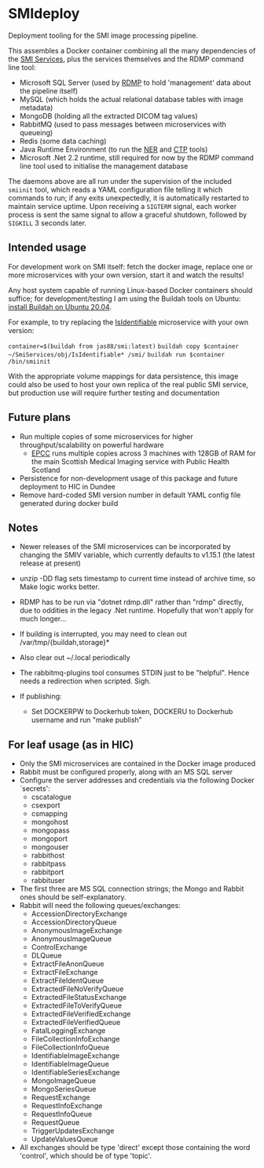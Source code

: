 # SMIdeploy

Deployment tooling for the SMI image processing pipeline.

This assembles a Docker container combining all the many dependencies of the [SMI Services](https://github.com/SMI/SmiServices), plus the services themselves and the RDMP command line tool:

- Microsoft SQL Server (used by [RDMP](https://github.com/HicServices/RDMP) to hold 'management' data about the pipeline itself)
- MySQL (which holds the actual relational database tables with image metadata)
- MongoDB (holding all the extracted DICOM tag values)
- RabbitMQ (used to pass messages between microservices with queueing)
- Redis (some data caching)
- Java Runtime Environment (to run the [NER](https://nlp.stanford.edu/software/CRF-NER.shtml) and [CTP](http://mircwiki.rsna.org/index.php?title=MIRC_CTP) tools)
- Microsoft .Net 2.2 runtime, still required for now by the RDMP command line tool used to initialise the management database

The daemons above are all run under the supervision of the included `smiinit` tool, which reads a YAML configuration file telling it which commands to run; if any exits unexpectedly, it is automatically restarted to maintain service uptime. Upon receiving a `SIGTERM` signal, each worker process is sent the same signal to allow a graceful shutdown, followed by `SIGKILL` 3 seconds later.

## Intended usage

For development work on SMI itself: fetch the docker image, replace one or more microservices with your own version, start it and watch the results!

Any host system capable of running Linux-based Docker containers should suffice; for development/testing I am using the Buildah tools on Ubuntu: [install Buildah on Ubuntu 20.04](https://gist.github.com/sebastianwebber/2c1e9c7df97e05479f22a0d13c00aeca).

For example, to try replacing the [IsIdentifiable](https://github.com/SMI/SmiServices/tree/master/src/microservices/Microservices.IsIdentifiable) microservice with your own version:

`container=$(buildah from jas88/smi:latest)`
`buildah copy $container ~/SmiServices/obj/IsIdentifiable* /smi/`
`buildah run $container /bin/smiinit`

With the appropriate volume mappings for data persistence, this image could also be used to host your own replica of the real public SMI service, but production use will require further testing and documentation

## Future plans

- Run multiple copies of some microservices for higher throughput/scalability on powerful hardware
  - [EPCC](https://www.epcc.ed.ac.uk/) runs multiple copies across 3 machines with 128GB of RAM for the main Scottish Medical Imaging service with Public Health Scotland
- Persistence for non-development usage of this package and future deployment to HIC in Dundee
- Remove hard-coded SMI version number in default YAML config file generated during docker build

## Notes

- Newer releases of the SMI microservices can be incorporated by changing the SMIV variable, which currently defaults to v1.15.1 (the latest release at present)
- unzip -DD flag sets timestamp to current time instead of archive time, so Make logic works better.
- RDMP has to be run via "dotnet rdmp.dll" rather than "rdmp" directly, due to oddities in the legacy .Net runtime. Hopefully that won't apply for much longer...
- If building is interrupted, you may need to clean out /var/tmp/{buildah,storage}*
- Also clear out ~/.local periodically
- The rabbitmq-plugins tool consumes STDIN just to be "helpful". Hence needs a redirection when scripted. Sigh.

- If publishing:
  - Set DOCKERPW to Dockerhub token, DOCKERU to Dockerhub username and run "make publish"

## For leaf usage (as in HIC)

- Only the SMI microservices are contained in the Docker image produced
- Rabbit must be configured properly, along with an MS SQL server
- Configure the server addresses and credentials via the following Docker `secrets':
  - cscatalogue
  - csexport
  - csmapping
  - mongohost
  - mongopass
  - mongoport
  - mongouser
  - rabbithost
  - rabbitpass
  - rabbitport
  - rabbituser
- The first three are MS SQL connection strings; the Mongo and Rabbit ones should be self-explanatory.
- Rabbit will need the following queues/exchanges:
  - AccessionDirectoryExchange
  - AccessionDirectoryQueue
  - AnonymousImageExchange
  - AnonymousImageQueue
  - ControlExchange
  - DLQueue
  - ExtractFileAnonQueue
  - ExtractFileExchange
  - ExtractFileIdentQueue
  - ExtractedFileNoVerifyQueue
  - ExtractedFileStatusExchange
  - ExtractedFileToVerifyQueue
  - ExtractedFileVerifiedExchange
  - ExtractedFileVerifiedQueue
  - FatalLoggingExchange
  - FileCollectionInfoExchange
  - FileCollectionInfoQueue
  - IdentifiableImageExchange
  - IdentifiableImageQueue
  - IdentifiableSeriesExchange
  - MongoImageQueue
  - MongoSeriesQueue
  - RequestExchange
  - RequestInfoExchange
  - RequestInfoQueue
  - RequestQueue
  - TriggerUpdatesExchange
  - UpdateValuesQueue
- All exchanges should be type 'direct' except those containing the word 'control', which should be of type 'topic'. 
